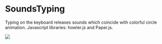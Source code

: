 # SoundsTyping

Typing on the keyboard releases sounds which coincide with colorful circle animation.  Javascript libraries:  howler.js and Paper.js.


![ ](images/SoundsTypingScreenshot.jpg)
